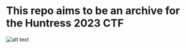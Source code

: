# This repo aims to be an archive for the Huntress 2023 CTF

![alt text](https://user-images.githubusercontent.com/145877472/273548098-c09d6549-7308-4bf5-95fc-eadc1af0a00f.PNG)
